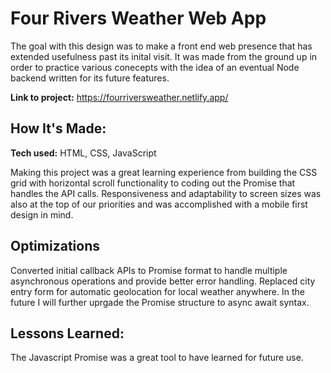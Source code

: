 # Four Rivers Weather Web App
The goal with this design was to make a front end web presence that has extended usefulness past its inital visit. It was made from the ground up in order to practice various conecepts with the idea of an eventual Node backend written for its future features.

**Link to project:** https://fourriversweather.netlify.app/

## How It's Made:

**Tech used:** HTML, CSS, JavaScript

Making this project was a great learning experience from building the CSS grid with horizontal scroll functionality to coding out the Promise that handles the API calls. Responsiveness and adaptability to screen sizes was also at the top of our priorities and was accomplished with a mobile first design in mind.

## Optimizations

Converted initial callback APIs to Promise format to handle multiple asynchronous operations and provide better error handling. Replaced city entry form for automatic geolocation for local weather anywhere. In the future I will further uprgade the Promise structure to async await syntax.

## Lessons Learned:

The Javascript Promise was a great tool to have learned for future use. 

